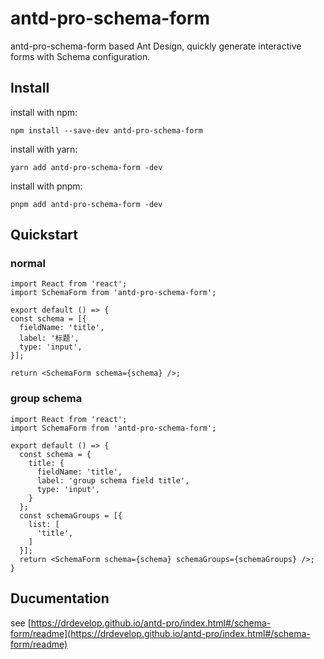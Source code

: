 # antd-pro-schema-form

antd-pro-schema-form based Ant Design, quickly generate interactive forms with Schema configuration.

## Install

install with npm:
```
npm install --save-dev antd-pro-schema-form
```

install with yarn:
```
yarn add antd-pro-schema-form -dev
```

install with pnpm:
```
pnpm add antd-pro-schema-form -dev
```

## Quickstart
### normal
```tsx
import React from 'react';
import SchemaForm from 'antd-pro-schema-form';

export default () => {
const schema = [{
  fieldName: 'title',
  label: '标题',
  type: 'input',
}];

return <SchemaForm schema={schema} />;
```

### group schema
```tsx
import React from 'react';
import SchemaForm from 'antd-pro-schema-form';

export default () => {
  const schema = {
    title: {
      fieldName: 'title',
      label: 'group schema field title',
      type: 'input',
    }
  };
  const schemaGroups = [{
    list: [
      'title',
    ]
  }];
  return <SchemaForm schema={schema} schemaGroups={schemaGroups} />;
}
```

## Ducumentation
see [https://drdevelop.github.io/antd-pro/index.html#/schema-form/readme](https://drdevelop.github.io/antd-pro/index.html#/schema-form/readme)
